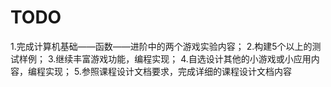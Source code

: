 # TODO

1.完成计算机基础——函数——进阶中的两个游戏实验内容；
2.构建5个以上的测试样例；
3.继续丰富游戏功能，编程实现；
4.自选设计其他的小游戏或小应用内容，编程实现；
5.参照课程设计文档要求，完成详细的课程设计文档内容